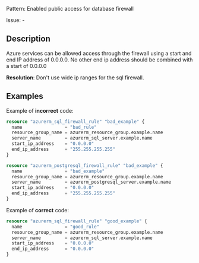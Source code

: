 Pattern: Enabled public access for database firewall

Issue: -

## Description

Azure services can be allowed access through the firewall using a start and end IP address of 0.0.0.0. No other end ip address should be combined with a start of 0.0.0.0

**Resolution**: Don't use wide ip ranges for the sql firewall.

## Examples

Example of **incorrect** code:

```terraform
resource "azurerm_sql_firewall_rule" "bad_example" {
  name                = "bad_rule"
  resource_group_name = azurerm_resource_group.example.name
  server_name         = azurerm_sql_server.example.name
  start_ip_address    = "0.0.0.0"
  end_ip_address      = "255.255.255.255"
}

resource "azurerm_postgresql_firewall_rule" "bad_example" {
  name                = "bad_example"
  resource_group_name = azurerm_resource_group.example.name
  server_name         = azurerm_postgresql_server.example.name
  start_ip_address    = "0.0.0.0"
  end_ip_address      = "255.255.255.255"
}
```

Example of **correct** code:

```terraform
resource "azurerm_sql_firewall_rule" "good_example" {
  name                = "good_rule"
  resource_group_name = azurerm_resource_group.example.name
  server_name         = azurerm_sql_server.example.name
  start_ip_address    = "0.0.0.0"
  end_ip_address      = "0.0.0.0"
}
```